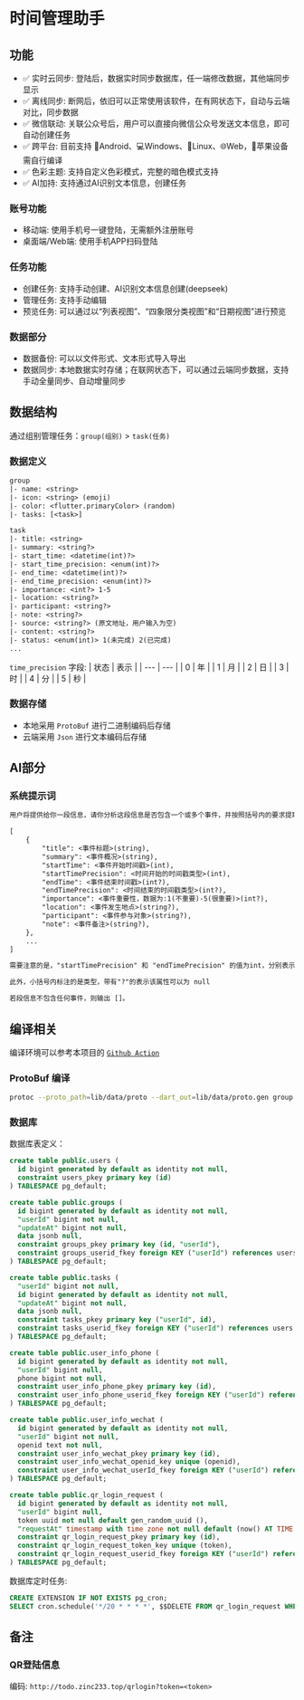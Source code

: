 # 时间管理助手


## 功能

- ✅ 实时云同步: 登陆后，数据实时同步数据库，任一端修改数据，其他端同步显示
- ✅ 离线同步: 断网后，依旧可以正常使用该软件，在有网状态下，自动与云端对比，同步数据
- ✅ 微信联动: 关联公众号后，用户可以直接向微信公众号发送文本信息，即可自动创建任务
- ✅ 跨平台: 目前支持 📱Android、💻Windows、🐧Linux、🌐Web，🍎苹果设备需自行编译
- ✅ 色彩主题: 支持自定义色彩模式，完整的暗色模式支持
- ✅ AI加持: 支持通过AI识别文本信息，创建任务

### 账号功能
- 移动端: 使用手机号一键登陆，无需额外注册账号
- 桌面端/Web端: 使用手机APP扫码登陆

### 任务功能
- 创建任务: 支持手动创建、AI识别文本信息创建(deepseek)
- 管理任务: 支持手动编辑
- 预览任务: 可以通过以“列表视图”、“四象限分类视图”和“日期视图”进行预览

### 数据部分
- 数据备份: 可以以文件形式、文本形式导入导出
- 数据同步: 本地数据实时存储；在联网状态下，可以通过云端同步数据，支持手动全量同步、自动增量同步



## 数据结构
通过组别管理任务：`group(组别)` > `task(任务)`

### 数据定义
``` txt
group
|- name: <string>
|- icon: <string> (emoji)
|- color: <flutter.primaryColor> (random)
|- tasks: [<task>]

task
|- title: <string>
|- summary: <string?>
|- start_time: <datetime(int)?>
|- start_time_precision: <enum(int)?>
|- end_time: <datetime(int)?>
|- end_time_precision: <enum(int)?>
|- importance: <int?> 1-5
|- location: <string?>
|- participant: <string?>
|- note: <string?>
|- source: <string?> (原文地址，用户输入为空)
|- content: <string?>
|- status: <enum(int)> 1(未完成) 2(已完成)
...
```

`time_precision` 字段:
| 状态 | 表示 |
| --- | --- |
| 0 | 年 |
| 1 | 月 |
| 2 | 日 |
| 3 | 时 |
| 4 | 分 |
| 5 | 秒 |


### 数据存储
- 本地采用 `ProtoBuf` 进行二进制编码后存储
- 云端采用 `Json` 进行文本编码后存储

## AI部分
### 系统提示词

``` txt
用户将提供给你一段信息，请你分析这段信息是否包含一个或多个事件，并按照括号内的要求提取关键信息，若是，则以 JSON 的形式输出，输出的 JSON 需遵守以下的格式：

[
    {
        "title": <事件标题>(string),
        "summary": <事件概况>(string),
        "startTime": <事件开始时间戳>(int),
        "startTimePrecision": <时间开始的时间戳类型>(int), 
        "endTime": <事件结束时间戳>(int?),
        "endTimePrecision": <时间结束的时间戳类型>(int?),
        "importance": <事件重要性，数据为:1(不重要)-5(很重要)>(int?),
        "location": <事件发生地点>(string?),
        "participant": <事件参与对象>(string?),
        "note": <事件备注>(string?),
    },
    ...
]

需要注意的是，"startTimePrecision" 和 "endTimePrecision" 的值为int，分别表示时间戳的精度，0表示精确到年，1表示精确到月，2表示精确到日，3表示精确到时，4表示精确到分，5表示精确到秒。

此外，小括号内标注的是类型，带有"?"的表示该属性可以为 null

若段信息不包含任何事件，则输出 []。
``` 

## 编译相关
编译环境可以参考本项目的 [`Github Action`](.github/workflows/build.yml) 

### ProtoBuf 编译
``` sh
protoc --proto_path=lib/data/proto --dart_out=lib/data/proto.gen group.proto task.proto user.proto storage.proto
```

### 数据库

数据库表定义：
``` sql
create table public.users (
  id bigint generated by default as identity not null,
  constraint users_pkey primary key (id)
) TABLESPACE pg_default;

create table public.groups (
  id bigint generated by default as identity not null,
  "userId" bigint not null,
  "updateAt" bigint not null,
  data jsonb null,
  constraint groups_pkey primary key (id, "userId"),
  constraint groups_userid_fkey foreign KEY ("userId") references users (id)
) TABLESPACE pg_default;

create table public.tasks (
  "userId" bigint not null,
  id bigint generated by default as identity not null,
  "updateAt" bigint not null,
  data jsonb null,
  constraint tasks_pkey primary key ("userId", id),
  constraint tasks_userid_fkey foreign KEY ("userId") references users (id)
) TABLESPACE pg_default;

create table public.user_info_phone (
  id bigint generated by default as identity not null,
  "userId" bigint null,
  phone bigint not null,
  constraint user_info_phone_pkey primary key (id),
  constraint user_info_phone_userid_fkey foreign KEY ("userId") references users (id) on delete CASCADE
) TABLESPACE pg_default;

create table public.user_info_wechat (
  id bigint generated by default as identity not null,
  "userId" bigint not null,
  openid text not null,
  constraint user_info_wechat_pkey primary key (id),
  constraint user_info_wechat_openid_key unique (openid),
  constraint user_info_wechat_userId_fkey foreign KEY ("userId") references users (id)
) TABLESPACE pg_default;

create table public.qr_login_request (
  id bigint generated by default as identity not null,
  "userId" bigint null,
  token uuid not null default gen_random_uuid (),
  "requestAt" timestamp with time zone not null default (now() AT TIME ZONE 'utc'::text),
  constraint qr_login_request_pkey primary key (id),
  constraint qr_login_request_token_key unique (token),
  constraint qr_login_request_userid_fkey foreign KEY ("userId") references users (id)
) TABLESPACE pg_default;
```

数据库定时任务:
``` sql
CREATE EXTENSION IF NOT EXISTS pg_cron;
SELECT cron.schedule('*/20 * * * *', $$DELETE FROM qr_login_request WHERE "requestAt" < NOW() - INTERVAL '40 minutes'$$);
```

## 备注
### QR登陆信息
编码: `http://todo.zinc233.top/qrlogin?token=<token>`